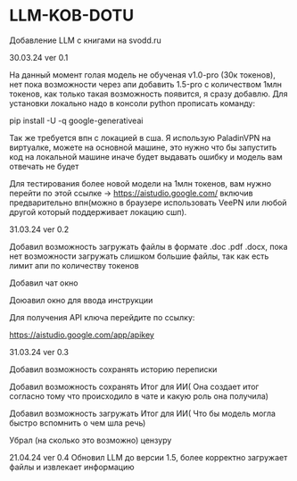 # LLM-KOB-DOTU
Добавление LLM с книгами на svodd.ru


30.03.24  ver 0.1

На данный момент голая модель не обученая v1.0-pro (30к токенов), нет пока возможности через апи добавить 1.5-pro с количеством 1млн токенов, как только такая возможность появится, я сразу добавлю.
Для установки локально надо в консоли python прописать команду:

pip install -U -q google-generativeai

Так же требуется впн с локацией в сша.  Я использую PaladinVPN на виртуалке, можете на основной машине, это нужно что бы запустить код на локальной машине иначе будет выдавать ошибку и модель вам отвечать не будет

Для тестирования более новой модели на 1млн токенов, вам нужно перейти по этой ссылке -> https://aistudio.google.com/ включив предварительно впн(можно в браузере использовать VeePN или любой другой который поддерживает локацию сшп).


31.03.24  ver 0.2

Добавил возможность загружать файлы в формате .doc .pdf .docx, пока нет возможности загружать слишком большие файлы, так как есть лимит апи по количеству токенов

Добавил чат окно

Доюавил окно для ввода инструкции

Для получения API ключа перейдите по ссылку:

https://aistudio.google.com/app/apikey


31.03.24   ver 0.3

Добавил возможность сохранять историю переписки

Добавил возможность сохранять Итог для ИИ( Она создает итог согласно тому что происходило в чате и какую роль она получила)


Добавил возможность загружать Итог для ИИ( Что бы модель могла быстро вспомнить о чем шла речь)

Убрал (на сколько это возможно) цензуру


21.04.24 ver 0.4
Обновил LLM до версии 1.5, более корректно загружает файлы и извлекает информацию
